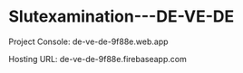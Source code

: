 # Slutexamination---DE-VE-DE

Project Console: de-ve-de-9f88e.web.app

Hosting URL: de-ve-de-9f88e.firebaseapp.com
